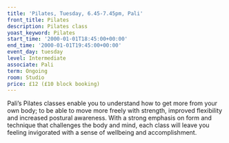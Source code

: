 ```yaml
---
title: 'Pilates, Tuesday, 6.45-7.45pm, Pali'
front_title: Pilates
description: Pilates class
yoast_keyword: Pilates
start_time: '2000-01-01T18:45:00+00:00'
end_time: '2000-01-01T19:45:00+00:00'
event_day: tuesday
level: Intermediate
associate: Pali
term: Ongoing
room: Studio
price: £12 (£10 block booking)
---
```


Pali’s Pilates classes enable you to understand how to get more from your own body; to be able to move more freely with strength, improved flexibility and increased postural awareness. With a strong emphasis on form and technique that challenges the body and mind, each class will leave you feeling invigorated with a sense of wellbeing and accomplishment.
